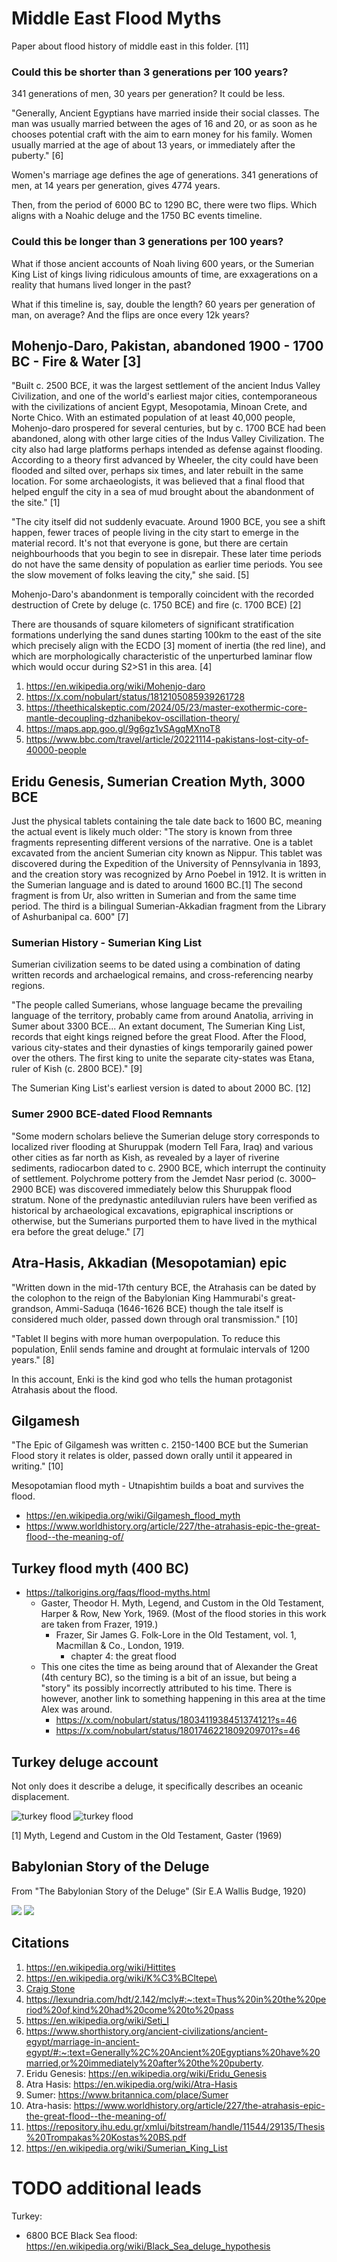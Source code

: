 # Middle East Flood Myths

Paper about flood history of middle east in this folder. [11]

### Could this be shorter than 3 generations per 100 years?

341 generations of men, 30 years per generation? It could be less.

"Generally, Ancient Egyptians have married inside their social classes. The man was usually married between the ages of 16 and 20, or as soon as he chooses potential craft with the aim to earn money for his family. Women usually married at the age of about 13 years, or immediately after the puberty." [6]

Women's marriage age defines the age of generations. 341 generations of men, at 14 years per generation, gives 4774 years.

Then, from the period of 6000 BC to 1290 BC, there were two flips. Which aligns with a Noahic deluge and the 1750 BC events timeline.

### Could this be longer than 3 generations per 100 years?

What if those ancient accounts of Noah living 600 years, or the Sumerian King List of kings living ridiculous amounts of time, are exxagerations on a reality that humans lived longer in the past?

What if this timeline is, say, double the length? 60 years per generation of man, on average? And the flips are once every 12k years?

## Mohenjo-Daro, Pakistan, abandoned 1900 - 1700 BC - Fire & Water [3]

"Built c. 2500 BCE, it was the largest settlement of the ancient Indus Valley Civilization, and one of the world's earliest major cities, contemporaneous with the civilizations of ancient Egypt, Mesopotamia, Minoan Crete, and Norte Chico. With an estimated population of at least 40,000 people, Mohenjo-daro prospered for several centuries, but by c. 1700 BCE had been abandoned, along with other large cities of the Indus Valley Civilization. The city also had large platforms perhaps intended as defense against flooding. According to a theory first advanced by Wheeler, the city could have been flooded and silted over, perhaps six times, and later rebuilt in the same location. For some archaeologists, it was believed that a final flood that helped engulf the city in a sea of mud brought about the abandonment of the site." [1]

"The city itself did not suddenly evacuate. Around 1900 BCE, you see a shift happen, fewer traces of people living in the city start to emerge in the material record. It's not that everyone is gone, but there are certain neighbourhoods that you begin to see in disrepair. These later time periods do not have the same density of population as earlier time periods. You see the slow movement of folks leaving the city," she said. [5]

Mohenjo-Daro's abandonment is temporally coincident with the recorded destruction of Crete by deluge (c. 1750 BCE) and fire (c. 1700 BCE) [2]

There are thousands of square kilometers of significant stratification formations underlying the sand dunes starting 100km to the east of the site which precisely align with the ECDO [3] moment of inertia (the red line), and which are morphologically characteristic of the unperturbed laminar flow which would occur during S2>S1 in this area. [4]

1. https://en.wikipedia.org/wiki/Mohenjo-daro
2. https://x.com/nobulart/status/1812105085939261728
3. https://theethicalskeptic.com/2024/05/23/master-exothermic-core-mantle-decoupling-dzhanibekov-oscillation-theory/
4. https://maps.app.goo.gl/9g6gz1vSAgqMXnoT8
5. https://www.bbc.com/travel/article/20221114-pakistans-lost-city-of-40000-people

## Eridu Genesis, Sumerian Creation Myth, 3000 BCE

Just the physical tablets containing the tale date back to 1600 BC, meaning the actual event is likely much older: "The story is known from three fragments representing different versions of the narrative. One is a tablet excavated from the ancient Sumerian city known as Nippur. This tablet was discovered during the Expedition of the University of Pennsylvania in 1893, and the creation story was recognized by Arno Poebel in 1912. It is written in the Sumerian language and is dated to around 1600 BC.[1] The second fragment is from Ur, also written in Sumerian and from the same time period. The third is a bilingual Sumerian-Akkadian fragment from the Library of Ashurbanipal ca. 600" [7]

### Sumerian History - Sumerian King List

Sumerian civilization seems to be dated using a combination of dating written records and archaelogical remains, and cross-referencing nearby regions.

"The people called Sumerians, whose language became the prevailing language of the territory, probably came from around Anatolia, arriving in Sumer about 3300 BCE... An extant document, The Sumerian King List, records that eight kings reigned before the great Flood. After the Flood, various city-states and their dynasties of kings temporarily gained power over the others. The first king to unite the separate city-states was Etana, ruler of Kish (c. 2800 BCE)." [9]

The Sumerian King List's earliest version is dated to about 2000 BC. [12]

### Sumer 2900 BCE-dated Flood Remnants

"Some modern scholars believe the Sumerian deluge story corresponds to localized river flooding at Shuruppak (modern Tell Fara, Iraq) and various other cities as far north as Kish, as revealed by a layer of riverine sediments, radiocarbon dated to c. 2900 BCE, which interrupt the continuity of settlement. Polychrome pottery from the Jemdet Nasr period (c. 3000–2900 BCE) was discovered immediately below this Shuruppak flood stratum. None of the predynastic antediluvian rulers have been verified as historical by archaeological excavations, epigraphical inscriptions or otherwise, but the Sumerians purported them to have lived in the mythical era before the great deluge." [7]

## Atra-Hasis, Akkadian (Mesopotamian) epic

"Written down in the mid-17th century BCE, the Atrahasis can be dated by the colophon to the reign of the Babylonian King Hammurabi's great-grandson, Ammi-Saduqa (1646-1626 BCE) though the tale itself is considered much older, passed down through oral transmission." [10]

"Tablet II begins with more human overpopulation. To reduce this population, Enlil sends famine and drought at formulaic intervals of 1200 years." [8]

In this account, Enki is the kind god who tells the human protagonist Atrahasis about the flood.

## Gilgamesh

"The Epic of Gilgamesh was written c. 2150-1400 BCE but the Sumerian Flood story it relates is older, passed down orally until it appeared in writing." [10]

Mesopotamian flood myth - Utnapishtim builds a boat and survives the flood.

- https://en.wikipedia.org/wiki/Gilgamesh_flood_myth
- https://www.worldhistory.org/article/227/the-atrahasis-epic-the-great-flood--the-meaning-of/

## Turkey flood myth (400 BC)

- https://talkorigins.org/faqs/flood-myths.html
	- Gaster, Theodor H. Myth, Legend, and Custom in the Old Testament, Harper & Row, New York, 1969. (Most of the flood stories in this work are taken from Frazer, 1919.)
		- Frazer, Sir James G. Folk-Lore in the Old Testament, vol. 1, Macmillan & Co., London, 1919.
			- chapter 4: the great flood
	- This one cites the time as being around that of Alexander the Great (4th century BC), so the timing is a bit of an issue, but being a "story" its possibly incorrectly attributed to his time. There is however, another link to something happening in this area at the time Alex was around.
		- https://x.com/nobulart/status/1803411938451374121?s=46
		- https://x.com/nobulart/status/1801746221809209701?s=46

## Turkey deluge account

Not only does it describe a deluge, it specifically describes an oceanic displacement.

![turkey flood](img/turkey-flood1.jpg "turkey flood")
![turkey flood](img/turkey-flood2.jpg "turkey flood")

[1] Myth, Legend and Custom in the Old Testament, Gaster (1969)

## Babylonian Story of the Deluge

From "The Babylonian Story of the Deluge" (Sir E.A Wallis Budge, 1920)

![](img/gilgamesh1.jpg)
![](img/gilgamesh2.jpg)

## Citations

1. https://en.wikipedia.org/wiki/Hittites
2. https://en.wikipedia.org/wiki/K%C3%BCltepe\
3. [Craig Stone](https://nobulart.com)
4. https://lexundria.com/hdt/2.142/mcly#:~:text=Thus%20in%20the%20period%20of,kind%20had%20come%20to%20pass
5. https://en.wikipedia.org/wiki/Seti_I
6. https://www.shorthistory.org/ancient-civilizations/ancient-egypt/marriage-in-ancient-egypt/#:~:text=Generally%2C%20Ancient%20Egyptians%20have%20married,or%20immediately%20after%20the%20puberty.
7. Eridu Genesis: https://en.wikipedia.org/wiki/Eridu_Genesis
8. Atra Hasis: https://en.wikipedia.org/wiki/Atra-Hasis
9. Sumer: https://www.britannica.com/place/Sumer
10. Atra-hasis: https://www.worldhistory.org/article/227/the-atrahasis-epic-the-great-flood--the-meaning-of/
11. https://repository.ihu.edu.gr/xmlui/bitstream/handle/11544/29135/Thesis%20Trompakas%20Kostas%20BS.pdf
12. https://en.wikipedia.org/wiki/Sumerian_King_List

# TODO additional leads

Turkey:
- 6800 BCE Black Sea flood: https://en.wikipedia.org/wiki/Black_Sea_deluge_hypothesis
